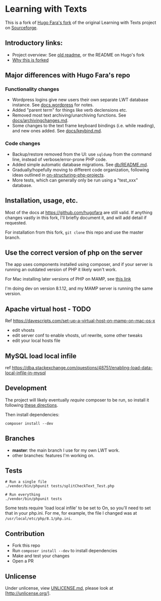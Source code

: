 # Learning with Texts

This is a fork of [Hugo Fara's fork](https://github.com/hugofara) of the original Learning with Texts project on [Sourceforge](https://sourceforge.net/projects/learning-with-texts).

## Introductory links:

* Project overview: See [old readme](./docs/old_README.md), or the README on Hugo's fork
* [Why this is forked](./docs/why_the_fork.md)

## Major differences with Hugo Fara's repo

### Functionality changes

* Wordpress logins give new users their own separate LWT database instance.  See [docs.wordpress](./docs/wordpress.md) for notes.
* Added "parent term" for things like verb declensions etc.
* Removed most text archiving/unarchiving functions.  See [docs/archivingchanges.md](./docs/archivingchanges.md).
* Some changes to the text frame keyboard bindings (i.e. while reading), and new ones added.  See [docs/keybind.md](./docs/keybind.md).

### Code changes

* Backup/restore removed from the UI: use `sqldump` from the command line, instead of verbose/error-prone PHP code.
* Added simple automatic database migrations.  See [db/README.md](./db/README.md).
* Gradually/hopefully moving to different code organization, following ideas outlined in [on-structuring-php-projects](https://www.nikolaposa.in.rs/blog/2017/01/16/on-structuring-php-projects/).
* More tests, which can generally only be run using a "test_xxx" database.

## Installation, usage, etc.

Most of the docs at https://github.com/hugofara are still valid.  If anything changes vastly in this fork, I'll briefly document it, and will add detail if requested.

For installation from this fork, `git clone` this repo and use the master branch.

## Use the correct version of php on the server

The app uses components installed using composer, and if your server is running an outdated version of PHP it likely won't work.

For Mac installing later versions of PHP on MAMP, see [this link](https://gist.github.com/codeadamca/09efb674f54172cbee887f04f700fe7c)

I'm doing dev on version 8.1.12, and my MAMP server is running the same version.

## Apache virtual host - TODO

Ref https://davescripts.com/set-up-a-virtual-host-on-mamp-on-mac-os-x

- edit vhosts
- edit server conf to enable vhosts, url rewrite, some other tweaks
- edit your local hosts file

## MySQL load local infile

ref https://dba.stackexchange.com/questions/48751/enabling-load-data-local-infile-in-mysql

## Development

The project will likely eventually _require_ composer to be run, so install it following [these directions](https://getcomposer.org/download/).

Then install dependencies:

`composer install --dev`

## Branches

* **master**: the main branch I use for my own LWT work.
* other branches: features I'm working on.

## Tests

```
# Run a single file
./vendor/bin/phpunit tests/splitCheckText_Test.php

# Run everything
./vendor/bin/phpunit tests
```

Some tests require 'load local infile' to be set to On, so you'll need to set that in your php.ini.  For me, for example, the file I changed was at `/usr/local/etc/php/8.1/php.ini`.

## Contribution

* Fork this repo
* Run `composer install --dev` to install dependencies
* Make and test your changes
* Open a PR


## Unlicense
Under unlicense, view [UNLICENSE.md](UNLICENSE.md), please look at [http://unlicense.org/].

